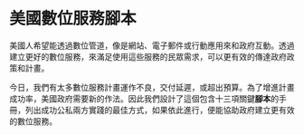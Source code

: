 # 美國數位服務腳本

美國人希望能透過數位管道，像是網站、電子郵件或行動應用來和政府互動。透過建立更好的數位服務，來滿足使用這些服務的民眾需求，可以更有效的傳達政府政策和計畫。

今日，我們有太多數位服務計畫運作不良，交付延遲，或超出預算。為了增進計畫成功率，美國政府需要新的作法。因此我們設計了這個包含十三項關鍵**腳本**的手冊，列出成功公私兩方實踐的最佳方式，如果依此進行，便能協助政府建立更有效的數位服務。  

